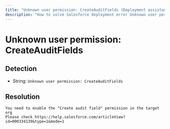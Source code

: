 ```yaml
---
title: "Unknown user permission: CreateAuditFields (Deployment assistant)"
description: "How to solve Salesforce deployment error Unknown user permission: CreateAuditFields"
---
```

<!-- markdownlint-disable MD013 -->
# Unknown user permission: CreateAuditFields

## Detection

- String: `Unknown user permission: CreateAuditFields`

## Resolution

```shell
You need to enable the "Create audit field" permission in the target org
Please check https://help.salesforce.com/articleView?id=000334139&type=1&mode=1
```
